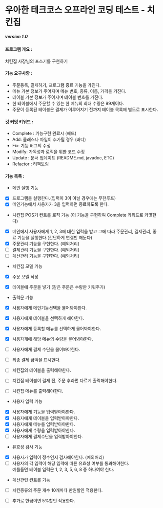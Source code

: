 # 우아한 테크코스 오프라인 코딩 테스트 - 치킨집

##### version 1.0   

#### 프로그램 개요 :  
치킨집 사장님의 포스기를 구현하기   


#### 기능 요구사항 :
- 주문등록, 결제하기, 프로그램 종료 기능을 가진다.        
- 메뉴 기본 정보가 주어지며 메뉴 번호, 종류, 이름, 가격을 가진다.    
- 테이블 기본 정보가 주어지며 테이블 번호를 가진다.   
- 한 테이블에서 주문할 수 있는 한 메뉴의 최대 수량은 99개이다.    
- 주문이 등록된 테이블은 결제가 이루어지기 전까지 테이블 목록에 별도로 표시한다.  

#### 깃 커밋 키워드 :  
- Complete : 기능구현 완료시 (헤드)
- Add: 클래스나 파일이 추가될 경우 (바디)  
- Fix: 기능 버그의 수정 
- Modify: 가독성과 로직을 위한 코드 수정
- Update : 문서 업데이트 (README.md, javadoc, ETC)  
- Refactor : 리팩토링

#### 기능 목록 :
- 메인 실행 기능  
- [x] 프로그램을 실행한다.(입력이 3이 아닐 경우에는 무한루프)  
- [x] 메인기능에서 사용자가 3을 입력하면 종료하도록 한다.

- 치킨집 POS기 컨트롤 로직 기능 (이 기능을 구현하여 Complete 키워드로 커밋한다)
- [x] 메인에서 사용자에게 1, 2, 3에 대한 입력을 받고 그에 따라 주문관리, 결제관리, 종료 기능을 실행한다.(간단하게 연결만 해둔다)  
- [x] 주문관리 기능을 구현한다. (예외처리)
- [ ] 결제관리 기능을 구현한다. (예외처리)  
- [ ] 계산관리 기능을 구현한다. (예외처리)  
   
- 치킨집 모델 기능  
- [x] 주문 모델 작성
- [x] 테이블에 주문을 넣기 (같은 주문은 수량만 키워주기)


- 출력문 기능
- [x] 사용자에게 메인기능선택을 물어봐야한다.
- [x] 사용자에게 테이블을 선택하게 해야한다.
- [x] 사용자에게 등록할 메뉴를 선택하게 물어봐야한다.
- [x] 사용자게에 해당 메뉴의 수량을 물어봐야한다.
- [ ] 사용자에게 결제 수단을 물어봐야한다.
- [ ] 최종 결제 금액을 표시한다.
- [ ] 치킨집의 테이블을 출력해야한다.
- [ ] 치킨집 테이블이 결제 전, 주문 후라면 다르게 출력해야한다.
- [ ] 치킨집 메뉴를 출력해야한다.


- 사용자 입력 기능  
- [x] 사용자에게 기능을 입력받아야한다.
- [x] 사용자에게 테이블을 입력받아야한다.
- [x] 사용자에게 메뉴를 입력받아야한다.
- [x] 사용자에게 수량을 입력받아야한다.
- [ ] 사용자에게 결제수단을 입력받아야한다.

- 유효성 검사 기능
- [x] 사용자가 입력이 정수인지 검사해야한다. (예외처리)
- [ ] 사용자의 각 입력이 해당 입력에 따른 유효성 여부를 통과해야한다.  
예를들면 테이블 입력은 1, 2, 3, 5, 6, 8 중 하나여야 한다.

- 계산관련 컨트롤 기능  
- [ ] 치킨종류의 주문 개수 10개마다 만원할인 적용한다.
- [ ] 추가로 현금이면 5%할인 적용한다.


